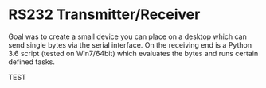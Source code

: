 # RS232 Transmitter/Receiver

Goal was to create a small device you can place on a desktop which can send single bytes via the serial interface.
On the receiving end is a Python 3.6 script (tested on Win7/64bit) which evaluates the bytes and runs certain defined tasks.

TEST
